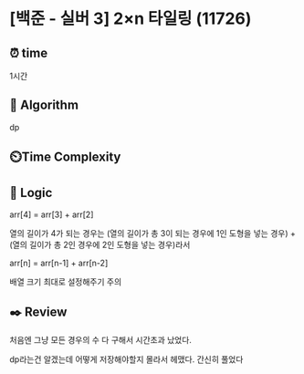 # [백준 - 실버 3] 2×n 타일링 (11726)
## ⏰ time
1시간

## 📌 Algorithm
dp

## ⏲️Time Complexity

## 📍 Logic
arr[4] = arr[3] + arr[2] 

열의 길이가 4가 되는 경우는 (열의 길이가 총 3이 되는 경우에 1인 도형을 넣는 경우) + (열의 길이가 총 2인 경우에 2인 도형을 넣는 경우)라서

arr[n] = arr[n-1] + arr[n-2]

배열 크기 최대로 설정해주기 주의

## ✒️ Review
처음엔 그냥 모든 경우의 수 다 구해서 시간초과 났었다. 

dp라는건 알겠는데 어떻게 저장해야할지 몰라서 헤맸다. 간신히 풀었다